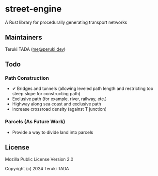 
# street-engine

A Rust library for procedurally generating transport networks

## Maintainers

Teruki TADA (me@peruki.dev)

## Todo

### Path Construction

 - ✔ Bridges and tunnels (allowing leveled path length and restricting too steep slope for constructing path)
 - Exclusive path (for example, river, railway, etc.)
 - Highway along sea coast and exclusive path
 - Increase crossroad density (against T junction)

### Parcels (As Future Work)

 - Provide a way to divide land into parcels

## License

Mozilla Public License Version 2.0

Copyright (c) 2024 Teruki TADA
